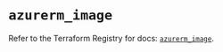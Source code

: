 # `azurerm_image`

Refer to the Terraform Registry for docs: [`azurerm_image`](https://registry.terraform.io/providers/hashicorp/azurerm/3.96.0/docs/resources/image).
